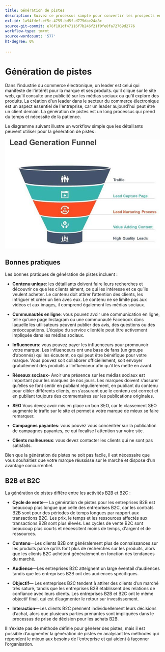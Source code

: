 ```yaml
---
title: Génération de pistes
description: Suivez ce processus simple pour convertir les prospects en transactions avec des clients.
exl-id: 1a94fdef-ef5c-4755-bd5f-d775dae24a8c
source-git-commit: e76f101df47116f7b246f21f0fe0fa72769d2776
workflow-type: tm+mt
source-wordcount: '577'
ht-degree: 0%

---
```


# Génération de pistes

Dans l&#39;industrie du commerce électronique, un leader est celui qui manifeste de l&#39;intérêt pour la marque et ses produits. qu&#39;il clique sur le site web, qu&#39;il consulte une publicité sur les médias sociaux ou qu&#39;il explore des produits. La création d&#39;un leader dans le secteur du commerce électronique est un aspect essentiel de l&#39;entreprise, car un leader aujourd&#39;hui peut être un client demain. La génération de pistes est un long processus qui prend du temps et nécessite de la patience.

Le diagramme suivant illustre un workflow simple que les détaillants peuvent utiliser pour la génération de pistes :

![Diagramme de l’entonnoir de génération de piste](../../assets/playbooks/lead-generation-funnel.png)

## Bonnes pratiques

Les bonnes pratiques de génération de pistes incluent :

- **Contenu unique**: les détaillants doivent faire leurs recherches et découvrir ce que les clients aiment, ce qui les intéresse et ce qu’ils veulent acheter. Le contenu doit attirer l’attention des clients, les intriguer et créer un lien avec eux. Le contenu ne se limite pas aux vidéos et aux images, il comprend également les médias sociaux.

- **Communautés en ligne**: vous pouvez avoir une communication en ligne, telle qu’une page Instagram ou une communauté Facebook dans laquelle les utilisateurs peuvent publier des avis, des questions ou des préoccupations. L’équipe du service clientèle peut être activement impliquée dans les médias sociaux.

- **Influenceurs**: vous pouvez payer les influenceurs pour promouvoir votre marque. Les influenceurs ont une base de fans (un groupe d’abonnés) qui les écoutent, ce qui peut être bénéfique pour votre marque. Vous pouvez soit collaborer officiellement, soit envoyer gratuitement des produits à l’influenceur afin qu’il les mette en avant.

- **Réseaux sociaux**- Avoir une présence sur les médias sociaux est important pour les marques de nos jours. Les marques doivent s’assurer qu’elles se font sentir en publiant régulièrement, en publiant du contenu pour cibler différents clients, en s’assurant que le contenu est correct et en publiant toujours des commentaires sur les publications originales.

- **SEO** Vous devez avoir mis en place un bon SEO, car le classement SEO augmente le trafic sur le site et permet à votre marque de mieux se faire remarquer.

- **Campagnes payantes**: vous pouvez vous concentrer sur la publication de campagnes payantes, ce qui focalise l’attention sur votre site.

- **Clients malheureux**: vous devez contacter les clients qui ne sont pas satisfaits.

Bien que la génération de pistes ne soit pas facile, il est nécessaire que vous souhaitiez que votre marque réussisse sur le marché et dispose d’un avantage concurrentiel.

## B2B et B2C

La génération de pistes diffère entre les activités B2B et B2C :

- **Cycle de vente**— La génération de pistes pour les entreprises B2B est beaucoup plus longue que celle des entreprises B2C, car les contrats B2B sont pour des périodes de temps longues par rapport aux transactions B2C. Les prix, le temps et les ressources affectés aux transactions B2B sont plus élevés. Les cycles de vente B2C sont beaucoup plus courts et nécessitent moins de temps, d&#39;argent et de ressources.

- **Contenu**—Les clients B2B ont généralement plus de connaissances sur les produits parce qu’ils font plus de recherches sur les produits, alors que les clients B2C achètent généralement en fonction des tendances du marché.

- **Audience**—Les entreprises B2C atteignent un large éventail d’audiences tandis que les entreprises B2B ont des audiences spécifiques.

- **Objectif**— Les entreprises B2C tendent à attirer des clients d’un marché très saturé, tandis que les entreprises B2B établissent des relations de confiance avec leurs clients. Les entreprises B2B et B2C ont le même objectif final, qui est d’augmenter le retour sur investissement.

- **Interaction**—Les clients B2C prennent individuellement leurs décisions d’achat, alors que plusieurs parties prenantes sont impliquées dans le processus de prise de décision pour les achats B2B.

Il n’existe pas de méthode définie pour générer des pistes, mais il est possible d’augmenter la génération de pistes en analysant les méthodes qui répondent le mieux aux besoins de l’entreprise et qui aident à façonner l’organisation.

